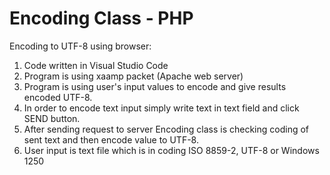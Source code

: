 # Encoding Class - PHP
Encoding to UTF-8 using browser:

1. Code written in Visual Studio Code
2. Program is using xaamp packet (Apache web server)
3. Program is using user's input values to encode and give results encoded UTF-8.
4. In order to encode text input simply write text in text field and click SEND button.
5. After sending request to server Encoding class is checking coding of sent text and then encode value to UTF-8.
6. User input is text file which is in coding ISO 8859-2, UTF-8 or Windows 1250
